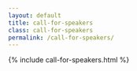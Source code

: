 ```yaml
---
layout: default
title: call-for-speakers
class: call-for-speakers
permalink: /call-for-speakers/
---
```


{% include call-for-speakers.html %}
